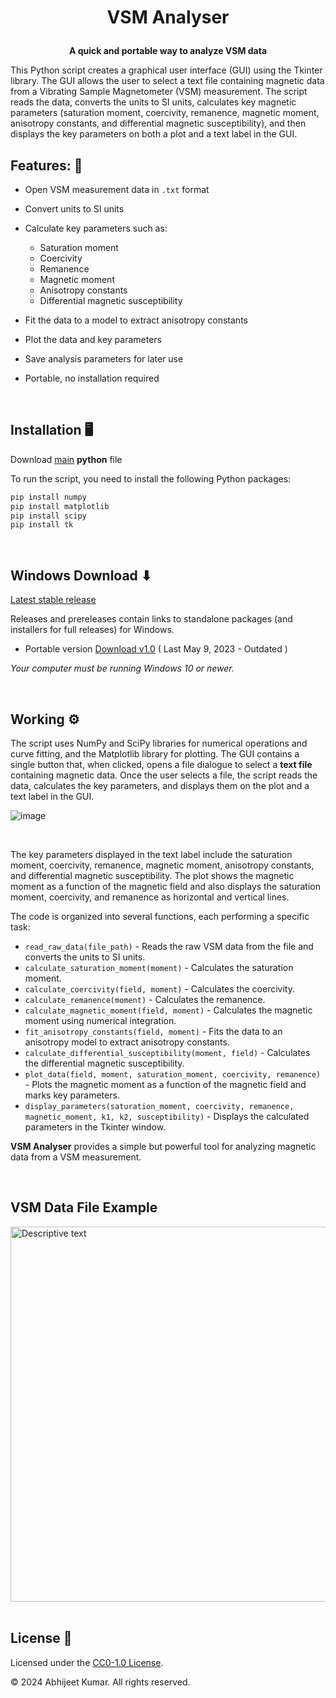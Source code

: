 # <p align="center">VSM Analyser</p>

**<p align="center">A quick and portable way to analyze VSM data**</p>

This Python script creates a graphical user interface (GUI) using the Tkinter library. The GUI allows the user to select a text file containing magnetic data from a Vibrating Sample Magnetometer (VSM) measurement. The script reads the data, converts the units to SI units, calculates key magnetic parameters (saturation moment, coercivity, remanence, magnetic moment, anisotropy constants, and differential magnetic susceptibility), and then displays the key parameters on both a plot and a text label in the GUI.

## Features:  🌟

* Open VSM measurement data in `.txt` format
* Convert units to SI units
* Calculate key parameters such as:
  * Saturation moment
  * Coercivity
  * Remanence
  * Magnetic moment
  * Anisotropy constants
  * Differential magnetic susceptibility
* Fit the data to a model to extract anisotropy constants
* Plot the data and key parameters
* Save analysis parameters for later use
* Portable, no installation required

  <br/>

## Installation 🖥

Download [main](VSManalyser.py ) **python** file 

To run the script, you need to install the following Python packages:

```sh
pip install numpy
pip install matplotlib
pip install scipy
pip install tk

```

<br/>

## Windows Download ⬇

[Latest stable release](https://github.com/abhijeetbyte/VSManalyser/releases/latest)

Releases and prereleases contain links to standalone packages (and installers for full releases) for Windows.

* Portable version [Download v1.0](https://github.com/Abhijeetbyte/VSManalyser/releases/download/v1.0/VSManalyser.exe) ( Last May 9, 2023 - Outdated )


_Your computer must be running Windows 10 or newer._

<br/>



## Working ⚙

The script uses NumPy and SciPy libraries for numerical operations and curve fitting, and the Matplotlib library for plotting. The GUI contains a single button that, when clicked, opens a file dialogue to select a **text file** containing magnetic data. Once the user selects a file, the script reads the data, calculates the key parameters, and displays them on the plot and a text label in the GUI.
<br/>


![image](https://github.com/Abhijeetbyte/VSManalyser/assets/80936610/27e178fd-e1ab-4575-aa56-82402c9e6c35)


<br/>


The key parameters displayed in the text label include the saturation moment, coercivity, remanence, magnetic moment, anisotropy constants, and differential magnetic susceptibility. The plot shows the magnetic moment as a function of the magnetic field and also displays the saturation moment, coercivity, and remanence as horizontal and vertical lines.

The code is organized into several functions, each performing a specific task:

* `read_raw_data(file_path)` - Reads the raw VSM data from the file and converts the units to SI units.
* `calculate_saturation_moment(moment)` - Calculates the saturation moment.
* `calculate_coercivity(field, moment)` - Calculates the coercivity.
* `calculate_remanence(moment)` - Calculates the remanence.
* `calculate_magnetic_moment(field, moment)` - Calculates the magnetic moment using numerical integration.
* `fit_anisotropy_constants(field, moment)` - Fits the data to an anisotropy model to extract anisotropy constants.
* `calculate_differential_susceptibility(moment, field)` - Calculates the differential magnetic susceptibility.
* `plot_data(field, moment, saturation_moment, coercivity, remanence)` - Plots the magnetic moment as a function of the magnetic field and marks key parameters.
* `display_parameters(saturation_moment, coercivity, remanence, magnetic_moment, k1, k2, susceptibility)` - Displays the calculated parameters in the Tkinter window.

**VSM Analyser** provides a simple but powerful tool for analyzing magnetic data from a VSM measurement.

<br/>


## VSM Data File Example

<img src="https://github.com/Abhijeetbyte/VSManalyser/assets/80936610/b59e8b5d-a750-4747-a9f4-fac63f83813d" width="600" alt="Descriptive text">

<br/>
<br/>



## License 📃

Licensed under the [CC0-1.0 License](LICENSE).

© 2024 Abhijeet Kumar. All rights reserved.
